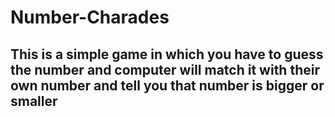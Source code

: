 # Number-Charades
## This is a simple game in which you have to guess the number and computer will match it with their own number and tell you that number is bigger or smaller
